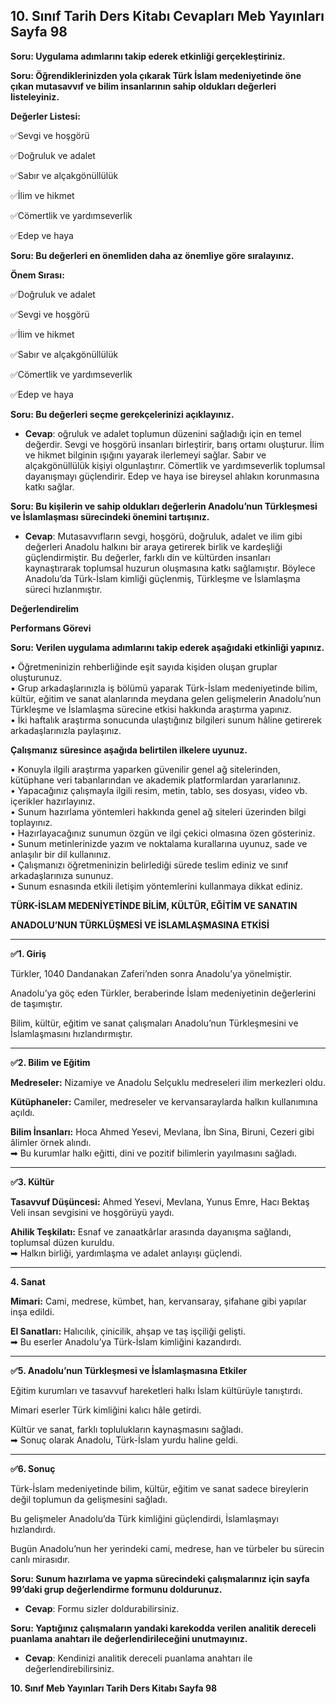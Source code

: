 ## 10. Sınıf Tarih Ders Kitabı Cevapları Meb Yayınları Sayfa 98

**Soru: Uygulama adımlarını takip ederek etkinliği gerçekleştiriniz.**

**Soru: Öğrendiklerinizden yola çıkarak Türk İslam medeniyetinde öne çıkan mutasavvıf ve bilim insanlarının sahip oldukları değerleri listeleyiniz.**

**Değerler Listesi:**

✅Sevgi ve hoşgörü

✅Doğruluk ve adalet

✅Sabır ve alçakgönüllülük

✅İlim ve hikmet

✅Cömertlik ve yardımseverlik

✅Edep ve haya

**Soru: Bu değerleri en önemliden daha az önemliye göre sıralayınız.**

**Önem Sırası:**

✅Doğruluk ve adalet

✅Sevgi ve hoşgörü

✅İlim ve hikmet

✅Sabır ve alçakgönüllülük

✅Cömertlik ve yardımseverlik

✅Edep ve haya

**Soru: Bu değerleri seçme gerekçelerinizi açıklayınız.**

* **Cevap**: oğruluk ve adalet toplumun düzenini sağladığı için en temel değerdir. Sevgi ve hoşgörü insanları birleştirir, barış ortamı oluşturur. İlim ve hikmet bilginin ışığını yayarak ilerlemeyi sağlar. Sabır ve alçakgönüllülük kişiyi olgunlaştırır. Cömertlik ve yardımseverlik toplumsal dayanışmayı güçlendirir. Edep ve haya ise bireysel ahlakın korunmasına katkı sağlar.

**Soru: Bu kişilerin ve sahip oldukları değerlerin Anadolu’nun Türkleşmesi ve İslamlaşması sürecindeki önemini tartışınız.**

* **Cevap**: Mutasavvıfların sevgi, hoşgörü, doğruluk, adalet ve ilim gibi değerleri Anadolu halkını bir araya getirerek birlik ve kardeşliği güçlendirmiştir. Bu değerler, farklı din ve kültürden insanları kaynaştırarak toplumsal huzurun oluşmasına katkı sağlamıştır. Böylece Anadolu’da Türk-İslam kimliği güçlenmiş, Türkleşme ve İslamlaşma süreci hızlanmıştır.

**Değerlendirelim**

**Performans Görevi**

**Soru: Verilen uygulama adımlarını takip ederek aşağıdaki etkinliği yapınız.**

• Öğretmeninizin rehberliğinde eşit sayıda kişiden oluşan gruplar oluşturunuz.  
 • Grup arkadaşlarınızla iş bölümü yaparak Türk-İslam medeniyetinde bilim, kültür, eğitim ve sanat alanlarında meydana gelen gelişmelerin Anadolu’nun Türkleşme ve İslamlaşma sürecine etkisi hakkında araştırma yapınız.  
 • İki haftalık araştırma sonucunda ulaştığınız bilgileri sunum hâline getirerek arkadaşlarınızla paylaşınız.

**Çalışmanız süresince aşağıda belirtilen ilkelere uyunuz.**

• Konuyla ilgili araştırma yaparken güvenilir genel ağ sitelerinden, kütüphane veri tabanlarından ve akademik platformlardan yararlanınız.  
 • Yapacağınız çalışmayla ilgili resim, metin, tablo, ses dosyası, video vb. içerikler hazırlayınız.  
 • Sunum hazırlama yöntemleri hakkında genel ağ siteleri üzerinden bilgi toplayınız.  
 • Hazırlayacağınız sunumun özgün ve ilgi çekici olmasına özen gösteriniz.  
 • Sunum metinlerinizde yazım ve noktalama kurallarına uyunuz, sade ve anlaşılır bir dil kullanınız.  
 • Çalışmanızı öğretmeninizin belirlediği sürede teslim ediniz ve sınıf arkadaşlarınıza sununuz.  
 • Sunum esnasında etkili iletişim yöntemlerini kullanmaya dikkat ediniz.

**TÜRK-İSLAM MEDENİYETİNDE BİLİM, KÜLTÜR, EĞİTİM VE SANATIN**

**ANADOLU’NUN TÜRKLÜŞMESİ VE İSLAMLAŞMASINA ETKİSİ**

---

**✅1. Giriş**

Türkler, 1040 Dandanakan Zaferi’nden sonra Anadolu’ya yönelmiştir.

Anadolu’ya göç eden Türkler, beraberinde İslam medeniyetinin değerlerini de taşımıştır.

Bilim, kültür, eğitim ve sanat çalışmaları Anadolu’nun Türkleşmesini ve İslamlaşmasını hızlandırmıştır.

---

**✅2. Bilim ve Eğitim**

**Medreseler:** Nizamiye ve Anadolu Selçuklu medreseleri ilim merkezleri oldu.

**Kütüphaneler:** Camiler, medreseler ve kervansaraylarda halkın kullanımına açıldı.

**Bilim İnsanları:** Hoca Ahmed Yesevi, Mevlana, İbn Sina, Biruni, Cezeri gibi âlimler örnek alındı.  
➡ Bu kurumlar halkı eğitti, dini ve pozitif bilimlerin yayılmasını sağladı.

---

**✅3. Kültür**

**Tasavvuf Düşüncesi:** Ahmed Yesevi, Mevlana, Yunus Emre, Hacı Bektaş Veli insan sevgisini ve hoşgörüyü yaydı.

**Ahilik Teşkilatı:** Esnaf ve zanaatkârlar arasında dayanışma sağlandı, toplumsal düzen kuruldu.  
➡ Halkın birliği, yardımlaşma ve adalet anlayışı güçlendi.

---

**4. Sanat**

**Mimari:** Cami, medrese, kümbet, han, kervansaray, şifahane gibi yapılar inşa edildi.

**El Sanatları:** Halıcılık, çinicilik, ahşap ve taş işçiliği gelişti.  
➡ Bu eserler Anadolu’ya Türk-İslam kimliğini kazandırdı.

---

**✅5. Anadolu’nun Türkleşmesi ve İslamlaşmasına Etkiler**

Eğitim kurumları ve tasavvuf hareketleri halkı İslam kültürüyle tanıştırdı.

Mimari eserler Türk kimliğini kalıcı hâle getirdi.

Kültür ve sanat, farklı toplulukların kaynaşmasını sağladı.  
➡ Sonuç olarak Anadolu, Türk-İslam yurdu haline geldi.

---

**✅6. Sonuç**

Türk-İslam medeniyetinde bilim, kültür, eğitim ve sanat sadece bireylerin değil toplumun da gelişmesini sağladı.

Bu gelişmeler Anadolu’da Türk kimliğini güçlendirdi, İslamlaşmayı hızlandırdı.

Bugün Anadolu’nun her yerindeki cami, medrese, han ve türbeler bu sürecin canlı mirasıdır.

**Soru: Sunum hazırlama ve yapma sürecindeki çalışmalarınız için sayfa 99’daki grup değerlendirme formunu doldurunuz.**

* **Cevap**: Formu sizler doldurabilirsiniz.

**Soru: Yaptığınız çalışmaların yandaki karekodda verilen analitik dereceli puanlama anahtarı ile değerlendirileceğini unutmayınız.**

* **Cevap**: Kendinizi analitik dereceli puanlama anahtarı ile değerlendirebilirsiniz.

**10. Sınıf Meb Yayınları Tarih Ders Kitabı Sayfa 98**